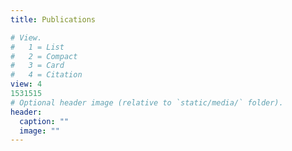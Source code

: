 ```yaml
---
title: Publications

# View.
#   1 = List
#   2 = Compact
#   3 = Card
#   4 = Citation
view: 4
1531515
# Optional header image (relative to `static/media/` folder).
header:
  caption: ""
  image: ""
---
```

